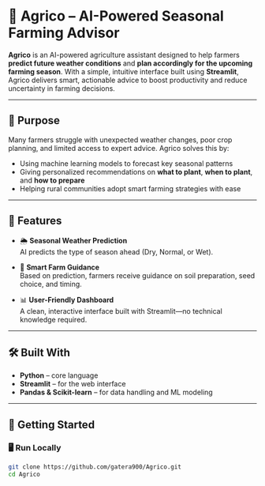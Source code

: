 # 🌾 Agrico – AI-Powered Seasonal Farming Advisor

**Agrico** is an AI-powered agriculture assistant designed to help farmers **predict future weather conditions** and **plan accordingly for the upcoming farming season**. With a simple, intuitive interface built using **Streamlit**, Agrico delivers smart, actionable advice to boost productivity and reduce uncertainty in farming decisions.

---

## 🎯 Purpose

Many farmers struggle with unexpected weather changes, poor crop planning, and limited access to expert advice. Agrico solves this by:
- Using machine learning models to forecast key seasonal patterns
- Giving personalized recommendations on **what to plant**, **when to plant**, and **how to prepare**
- Helping rural communities adopt smart farming strategies with ease

---

## 🧪 Features

- 🌦️ **Seasonal Weather Prediction**  
  AI predicts the type of season ahead (Dry, Normal, or Wet).

- 🧠 **Smart Farm Guidance**  
  Based on prediction, farmers receive guidance on soil preparation, seed choice, and timing.

- 📊 **User-Friendly Dashboard**  
  A clean, interactive interface built with Streamlit—no technical knowledge required.

---

## 🛠 Built With

- **Python** – core language
- **Streamlit** – for the web interface
- **Pandas & Scikit-learn** – for data handling and ML modeling

---

## 🚀 Getting Started

### 🖥️ Run Locally

```bash
git clone https://github.com/gatera900/Agrico.git
cd Agrico


